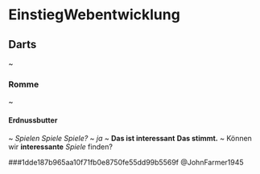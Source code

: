 # EinstiegWebentwicklung

## Darts
~
### Romme
~
#### Erdnussbutter
~
_Spielen Spiele Spiele?_
~
*ja*
~
__Das ist interessant__
**Das stimmt.**
~
Können wir __interessante__ _Spiele_ finden?

###1dde187b965aa10f71fb0e8750fe55dd99b5569f @JohnFarmer1945
